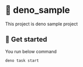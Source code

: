 # 🦕 deno_sample

This project is deno sample project

## 🚀 Get started

You run below command

```sh
deno task start
```

